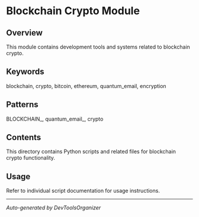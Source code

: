 # Blockchain Crypto Module

## Overview
This module contains development tools and systems related to blockchain crypto.

## Keywords
blockchain, crypto, bitcoin, ethereum, quantum_email, encryption

## Patterns
BLOCKCHAIN_, quantum_email_, crypto

## Contents
This directory contains Python scripts and related files for blockchain crypto functionality.

## Usage
Refer to individual script documentation for usage instructions.

---
*Auto-generated by DevToolsOrganizer*
